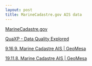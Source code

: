```yaml
---
layout: post
title: MarineCadastre.gov AIS data
---
```


[MarineCadastre.gov](https://marinecadastre.gov/data/)

[QuaXP - Data Quality Explored](https://www3.tuhh.de/sts/hoou/data-quality-explored/1-1-1-understand.html)

[9.16.9. Marine Cadastre AIS \| GeoMesa](https://www.geomesa.org/documentation/stable/user/convert/premade/marinecadastre-ais.html)

[19.11.8. Marine Cadastre AIS \| GeoMesa](https://www.geomesa.org/documentation/2.1.3/user/convert/premade/marinecadastre-ais.html)

